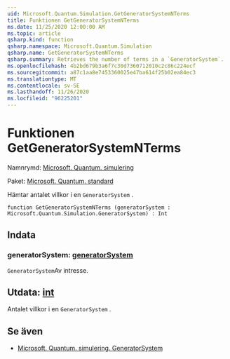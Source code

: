 ```yaml
---
uid: Microsoft.Quantum.Simulation.GetGeneratorSystemNTerms
title: Funktionen GetGeneratorSystemNTerms
ms.date: 11/25/2020 12:00:00 AM
ms.topic: article
qsharp.kind: function
qsharp.namespace: Microsoft.Quantum.Simulation
qsharp.name: GetGeneratorSystemNTerms
qsharp.summary: Retrieves the number of terms in a `GeneratorSystem`.
ms.openlocfilehash: 4b2bd679b3a6f7c30d7360712010c2c86c224ecf
ms.sourcegitcommit: a87c1aa8e7453360025e47ba614f25b02ea84ec3
ms.translationtype: MT
ms.contentlocale: sv-SE
ms.lasthandoff: 11/26/2020
ms.locfileid: "96225201"
---
```

# <a name="getgeneratorsystemnterms-function"></a>Funktionen GetGeneratorSystemNTerms

Namnrymd: [Microsoft. Quantum. simulering](xref:Microsoft.Quantum.Simulation)

Paket: [Microsoft. Quantum. standard](https://nuget.org/packages/Microsoft.Quantum.Standard)


Hämtar antalet villkor i en `GeneratorSystem` .

```qsharp
function GetGeneratorSystemNTerms (generatorSystem : Microsoft.Quantum.Simulation.GeneratorSystem) : Int
```


## <a name="input"></a>Indata

### <a name="generatorsystem--generatorsystem"></a>generatorSystem: [generatorSystem](xref:Microsoft.Quantum.Simulation.GeneratorSystem)

`GeneratorSystem`Av intresse.



## <a name="output--int"></a>Utdata: [int](xref:microsoft.quantum.lang-ref.int)

Antalet villkor i en `GeneratorSystem` .

## <a name="see-also"></a>Se även

- [Microsoft. Quantum. simulering. GeneratorSystem](xref:Microsoft.Quantum.Simulation.GeneratorSystem)
